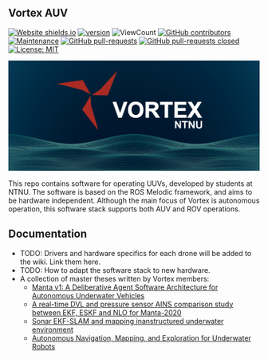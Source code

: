 ## Vortex AUV
[![Website shields.io](https://img.shields.io/website-up-down-green-red/http/shields.io.svg)](http://vortexntnu.no)
[![version](https://img.shields.io/badge/version-1.0.0-blue)](https://GitHub.com/vortexntnu/manta-auv/releases/)
![ViewCount](https://views.whatilearened.today/views/github/vortexntnu/manta-auv.svg)
[![GitHub contributors](https://img.shields.io/github/contributors/vortexntnu/manta-auv.svg)](https://GitHub.com/vortexntnu/manta-auv/graphs/contributors/)
[![Maintenance](https://img.shields.io/badge/Maintained%3F-yes-green.svg)](https://GitHub.com/vortexntnu/manta-auv/graphs/commit-activity)
[![GitHub pull-requests](https://img.shields.io/github/issues-pr/vortexntnu/manta-auv.svg)](https://GitHub.com/vortexntnu/manta-auv/pulls)
[![GitHub pull-requests closed](https://img.shields.io/github/issues-pr-closed/vortexntnu/manta-auv.svg)](https://GitHub.com/vortexntnu/manta-auv/pulls)
[![License: MIT](https://img.shields.io/badge/License-MIT-yellow.svg)](https://opensource.org/licenses/MIT)

![Banner](docs/banner_image.png)

This repo contains software for operating UUVs, developed by students at NTNU. The software is based on the ROS Melodic framework, and aims to be hardware independent. Although the main focus of Vortex is autonomous operation, this software stack supports both AUV and ROV operations.


## Documentation
* TODO: Drivers and hardware specifics for each drone will be added to the wiki. Link them here.
* TODO: How to adapt the software stack to new hardware.
* A collection of master theses written by Vortex members:
  *   [Manta v1: A Deliberative Agent Software Architecture for Autonomous Underwater Vehicles](https://github.com/vortexntnu/Vortex-AUV/blob/documentation/top-level_readme/docs/master_theses/Kristoffer%20Solberg%20(2020).pdf)
  *   [A real-time DVL and pressure sensor AINS comparison study between EKF, ESKF and NLO for Manta-2020](https://github.com/vortexntnu/Vortex-AUV/blob/documentation/top-level_readme/docs/master_theses/Oyvind%20Denvik%20(2020).pdf)
  *   [Sonar EKF-SLAM and mapping inanstructured underwater environment](https://github.com/vortexntnu/Vortex-AUV/blob/documentation/top-level_readme/docs/master_theses/Ambj%C3%B8rn%20Waldum%20(2020).pdf)
  *   [Autonomous Navigation, Mapping, and Exploration for Underwater Robots](https://github.com/vortexntnu/Vortex-AUV/blob/documentation/top-level_readme/docs/master_theses/V%C3%A5ge%2C%20Utbjoe%2C%20Gjerden%20og%20Engebretsen%20(2019).pdf)
